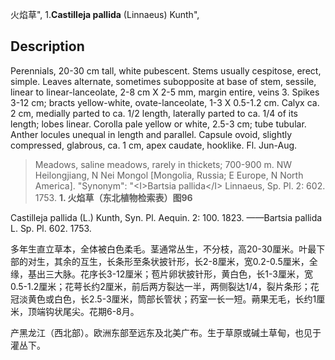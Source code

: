 火焰草",
1.**Castilleja pallida** (Linnaeus) Kunth",

## Description
Perennials, 20-30 cm tall, white pubescent. Stems usually cespitose, erect, simple. Leaves alternate, sometimes subopposite at base of stem, sessile, linear to linear-lanceolate, 2-8 cm X 2-5 mm, margin entire, veins 3. Spikes 3-12 cm; bracts yellow-white, ovate-lanceolate, 1-3 X 0.5-1.2 cm. Calyx ca. 2 cm, medially parted to ca. 1/2 length, laterally parted to ca. 1/4 of its length; lobes linear. Corolla pale yellow or white, 2.5-3 cm; tube tubular. Anther locules unequal in length and parallel. Capsule ovoid, slightly compressed, glabrous, ca. 1 cm, apex caudate, hooklike. Fl. Jun-Aug.

> Meadows, saline meadows, rarely in thickets; 700-900 m. NW Heilongjiang, N Nei Mongol [Mongolia, Russia; E Europe, N North America].
  "Synonym": "&lt;I&gt;Bartsia pallida&lt;/I&gt; Linnaeus, Sp. Pl. 2: 602. 1753.
**1. 火焰草（东北植物检索表）图96**

Castilleja pallida (L.) Kunth, Syn. Pl. Aequin. 2: 100. 1823. ——Bartsia pallida L. Sp. Pl. 602. 1753.

多年生直立草本，全体被白色柔毛。茎通常丛生，不分枝，高20-30厘米。叶最下部的对生，其余的互生，长条形至条状披针形，长2-8厘米，宽0.2-0.5厘米，全缘，基出三大脉。花序长3-12厘米；苞片卵状披针形，黄白色，长1-3厘米，宽0.5-1.2厘米；花萼长约2厘米，前后两方裂达一半，两侧裂达1/4，裂片条形；花冠淡黄色或白色，长2.5-3厘米，筒部长管状；药室一长一短。蒴果无毛，长约1厘米，顶端钩状尾尖。花期6-8月。

产黑龙江（西北部）。欧洲东部至远东及北美广布。生于草原或碱土草甸，也见于灌丛下。
